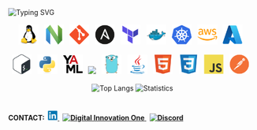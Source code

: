<section style="display: flex; justify-content: flex-start; align-items: center;">
  <div align="center"
    <a href="https://git.io/typing-svg"><img src="https://readme-typing-svg.herokuapp.com?font=Roboto+Mono&&weight=300&duration=2000&pause=50&color=2EB398&multiline=true&repeat=false&width=1400&height=140&lines=%24+.%2Fwhoami.sh+%22%24(whoami)%22;+;My+name+is+Felipe+Cruz.;I%E2%80%99m+a+Linux+enthusiast+who+loves+exploring+the+world+of+computers.;I%E2%80%99m+diving+into+the+world+of+DevOps+and+its+tools%2C+with+the+goal+of+eventually+becoming+a+DevOps+Engineer." alt="Typing SVG" /></a>
  </div>
</section>
<br>
<div align="center">
    <a><img style="width: 40px;" src="https://github.com/devicons/devicon/blob/master/icons/linux/linux-original.svg"/></a>&nbsp;&nbsp;
    <a><img style="width: 40px;" src="https://github.com/devicons/devicon/blob/master/icons/neovim/neovim-original.svg"/></a>&nbsp;&nbsp;
    <a><img style="width: 40px;" src="https://github.com/devicons/devicon/blob/master/icons/git/git-original.svg"/></a>&nbsp;&nbsp;
    <a><img style="width: 40px;" src="https://github.com/devicons/devicon/blob/master/icons/ansible/ansible-original.svg"/></a>&nbsp;&nbsp;
    <a><img style="width: 40px;" src="https://github.com/devicons/devicon/blob/master/icons/terraform/terraform-original.svg"/></a>&nbsp;&nbsp;
    <a><img style="width: 40px;" src="https://github.com/devicons/devicon/blob/master/icons/docker/docker-original.svg"/></a>&nbsp;&nbsp;
    <a><img style="width: 40px;" src="https://github.com/devicons/devicon/blob/master/icons/kubernetes/kubernetes-original.svg"/></a>&nbsp;&nbsp;
    <a><img style="width: 40px;" src="https://github.com/devicons/devicon/blob/master/icons/amazonwebservices/amazonwebservices-plain-wordmark.svg"/></a>&nbsp;&nbsp;
    <a><img style="width: 40px;" src="https://github.com/devicons/devicon/blob/master/icons/azure/azure-original.svg"/></a>&nbsp;&nbsp;
</div>
<br>
<div align="center" style="display: inline_block">
    <a><img style="width: 40px;" src="https://github.com/devicons/devicon/blob/master/icons/bash/bash-original.svg"/></a>&nbsp;&nbsp;
    <a><img style="width: 40px;" src="https://github.com/devicons/devicon/blob/master/icons/python/python-original.svg"/></a>&nbsp;&nbsp;
    <a><img style="width: 40px;" src="https://github.com/devicons/devicon/blob/master/icons/yaml/yaml-original.svg"/></a>&nbsp;&nbsp;
    <a><img style="width: 40px;" src="https://learn.microsoft.com/en-us/training/achievements/intro-dynamics-365-business-central.svg"/></a>&nbsp;&nbsp;
    <a><img style="width: 40px;" src="https://github.com/devicons/devicon/blob/master/icons/go/go-original.svg"/></a>&nbsp;&nbsp;
    <a><img style="width: 40px;" src="https://github.com/devicons/devicon/blob/master/icons/java/java-original.svg"/></a>&nbsp;&nbsp;
    <a><img style="width: 40px;" src="https://github.com/devicons/devicon/blob/master/icons/html5/html5-original.svg"/></a>&nbsp;&nbsp;
    <a><img style="width: 40px;" src="https://github.com/devicons/devicon/blob/master/icons/css3/css3-original.svg"/></a>&nbsp;&nbsp;
    <a><img style="width: 40px;" src="https://github.com/devicons/devicon/blob/master/icons/javascript/javascript-original.svg"/></a>&nbsp;&nbsp;
    <a><img style="width: 40px;" src="https://github.com/devicons/devicon/blob/master/icons/postman/postman-original.svg"/></a>&nbsp;&nbsp;
</div>
<br>
<div align="center" style="display: inline_block">
  <img src="https://github-readme-stats-git-masterrstaa-rickstaa.vercel.app/api/top-langs/?username=x86mota&layout=compact&bg_color=141A1B&border_color=2EB398&title_color=2EB398&text_color=CCD7D4" alt="Top Langs">
  <img src="https://github-readme-stats.vercel.app/api?username=x86mota&show_icons=true&bg_color=141A1B&border_color=2EB398&title_color=2EB398&text_color=CCD7D4&icon_color=2EB398&hide_title=true" alt="Statistics">
</div>
<br>
<section style="display: flex; justify-content: flex-start; align-items: center;">
  <h4>
    <div align="right">
      <span>CONTACT:</span>&nbsp;
      <a href="https://www.linkedin.com/in/felipecruzit/">
        <img width="20px" src="https://github.com/devicons/devicon/blob/master/icons/linkedin/linkedin-original.svg" alt="LinkedIn" />
      </a>&nbsp;
      <a href="https://www.dio.me/users/felipecruz_d">
        <img width="20px" src="https://hermes.digitalinnovation.one/assets/diome/logo-minimized.png" alt="Digital Innovation One" >
      </a>&nbsp;
      <a href="https://discordapp.com/users/1160662271207411712">
        <img width="20px" src="https://cdn.prod.website-files.com/6257adef93867e50d84d30e2/653714c174fc6c8bbea73caf_636e0a69f118df70ad7828d4_icon_clyde_blurple_RGB.svg" alt="Discord" />
      </a>
    </div>
  </h4>
</section>
